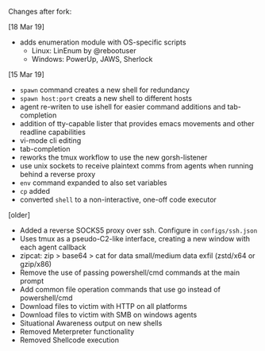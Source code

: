 Changes after fork:

[18 Mar 19]
* adds enumeration module with OS-specific scripts
    - Linux: LinEnum by @rebootuser
    - Windows: PowerUp, JAWS, Sherlock

[15 Mar 19]

* `spawn` command creates a new shell for redundancy
* `spawn host:port` creats a new shell to different hosts
* agent re-writen to use ishell for easier command additions and tab-completion
* addition of tty-capable lister that provides emacs movements and other readline capabilities
* vi-mode cli editing
* tab-completion
* reworks the tmux workflow to use the new gorsh-listener
* use unix sockets to receive plaintext comms from agents when running behind a reverse proxy
* `env` command expanded to also set variables
* `cp` added
* converted `shell` to a non-interactive,  one-off code executor


[older]
* Added a reverse SOCKS5 proxy over ssh. Configure in `configs/ssh.json`
* Uses tmux as a pseudo-C2-like interface, creating a new window with each agent callback
* zipcat: zip > base64 > cat for data small/medium data exfil (zstd/x64 or gzip/x86)
* Remove the use of passing powershell/cmd commands at the main prompt
* Add common file operation commands that use go instead of powershell/cmd
* Download files to victim with HTTP on all platforms
* Download files to victim with SMB on windows agents
* Situational Awareness output on new shells
* Removed Meterpreter functionality
* Removed Shellcode execution
